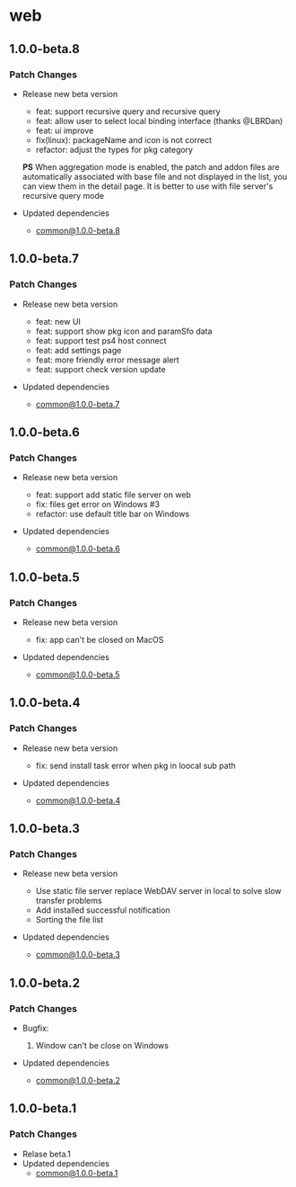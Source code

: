 # web

## 1.0.0-beta.8

### Patch Changes

- Release new beta version

  - feat: support recursive query and recursive query
  - feat: allow user to select local binding interface (thanks @LBRDan)
  - feat: ui improve
  - fix(linux): packageName and icon is not correct
  - refactor: adjust the types for pkg category

  **PS** When aggregation mode is enabled, the patch and addon files are automatically associated with base file and not displayed in the list, you can view them in the detail page. It is better to use with file server's recursive query mode

- Updated dependencies
  - common@1.0.0-beta.8

## 1.0.0-beta.7

### Patch Changes

- Release new beta version

  - feat: new UI
  - feat: support show pkg icon and paramSfo data
  - feat: support test ps4 host connect
  - feat: add settings page
  - feat: more friendly error message alert
  - feat: support check version update

- Updated dependencies
  - common@1.0.0-beta.7

## 1.0.0-beta.6

### Patch Changes

- Release new beta version

  - feat: support add static file server on web
  - fix: files get error on Windows #3
  - refactor: use default title bar on Windows

- Updated dependencies
  - common@1.0.0-beta.6

## 1.0.0-beta.5

### Patch Changes

- Release new beta version

  - fix: app can't be closed on MacOS

- Updated dependencies
  - common@1.0.0-beta.5

## 1.0.0-beta.4

### Patch Changes

- Release new beta version

  - fix: send install task error when pkg in loocal sub path

- Updated dependencies
  - common@1.0.0-beta.4

## 1.0.0-beta.3

### Patch Changes

- Release new beta version

  - Use static file server replace WebDAV server in local to solve slow transfer problems
  - Add installed successful notification
  - Sorting the file list

- Updated dependencies
  - common@1.0.0-beta.3

## 1.0.0-beta.2

### Patch Changes

- Bugfix:

  1. Window can't be close on Windows

- Updated dependencies
  - common@1.0.0-beta.2

## 1.0.0-beta.1

### Patch Changes

- Relase beta.1
- Updated dependencies
  - common@1.0.0-beta.1
